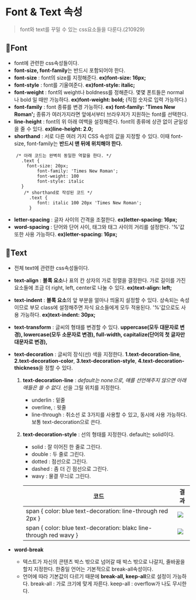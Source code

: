 # Font & Text 속성
> font와 text를 꾸밀 수 있는 css요소들을 다룬다.(210929)
## 🎀Font
- font에 관련한 css속성들이다.
- **font-size, font-family**는 반드시 포함되어야 한다.
- **font-size** : font의 size를 지정해준다.  **ex)font-size: 16px;**
- **font-style** : font를 기울여준다. **ex)font-style: italic;**
- **font-weight** : font의 weight나 boldness를 정해준다. 몇몇 폰트들은 normal 나 bold 일 때만 가능하다. **ex)font-weight: bold;** (직접 숫자로 입력 가능하다.)
- **font-family** : font 종류를 변경 가능하다. **ex) font-family: 'Times New Roman';** 종류가 여러가지라면 앞에서부터 브라우저가 지원하는 font를 선택한다.
- **line-height** : font의 위 아래 여백을 설정해준다. font의 종류에 상관 없이 균일성을 줄 수 있다. **ex)line-height: 2.0;**
- **shorthand** : 서로 다른 여러 가지 CSS 속성의 값을 지정할 수 있다. 이때 font-size, font-family는 **반드시 맨 뒤에 위치해야 한다.**
```
	/* 아래 코드는 완벽히 동일한 역할을 한다. */
	  .text {
        font-size: 20px;
            font-family: 'Times New Roman';
            font-weight: 100
            font-style: italic
      }
       /* shorthand로 작성된 코드 */
         .text {
            font: italic 100 20px 'Times New Roman';
         }
```         
- **letter-spacing** : 글자 사이의 간격을 조절한다. **ex)letter-spacing: 16px;**
- **word-spacing** : 단어와 단어 사이, 태그와 태그 사이의 거리를 설정한다. '%'값 또한 사용 가능하다.  **ex)letter-spacing: 16px;**
## 🎀Text
- 전체 text에 관련한 css속성들이다.
- **text-align** : **블록 요소**나 표의 칸 상자의 가로 정렬을 결정한다. 가로 길이를 가진 요소들에 조금 더 right, left, center로 나눌 수 있다. **ex)text-align: left;**
- **text-indent** : **블록 요소**의 앞 부분을 얼마나 띄울지 설정할 수 있다. 상속되는 속성이므로 부모 class에 설정해주면 자식 요소들에게 모두 적용된다. '%'값으로도 사용 가능하다. **ex)text-indent: 30px;**
- **text-transform** : 글씨의 형태를 변경할 수 있다. **uppercase(모두 대문자로 변경), lowercase(모두 소문자로 변경), full-width, capitalize(단어의 첫 글자만 대문자로 변경),** 
- **text-decoration** : 글씨의 장식(선) 색을 지정한다. **1.text-decoration-line**, **2.text-decoration-color**, **3.text-decoration-style**, **4.text-decoration-thickness**을 정할 수 있다.
  1. **text-decoration-line** : _default는 none으로, 얘를 선언해주지 않으면 아래 애들은 쓸 수 없다._ 선을 그릴 위치를 지정한다. 
     - underlin : 밑줄 
     - overline, : 윗줄
     - line-through : 취소선
     로 3가지를 사용할 수 있고, 동시에 사용 가능하다. 보통 text-decoration으로 쓴다.
  2. **text-decoration-style** : 선의 형태를 지정한다. default는 solid이다. 
     - solid : 잘 이어진 한 줄로 그린다.
     - double : 두 줄로 그린다.
     - dotted : 점선으로 그린다.
     - dashed : 좀 더 긴 점선으로 그린다.
     - wavy : 물결 무늬로 그린다.
     
      |코드|결과|
      |-|-|
      | span { color: blue text-decoration: line-through red 2px } | ![](https://images.velog.io/images/songjy377/post/a18f6b20-bc9f-4a58-931d-ea40d607eb6d/image.png) |
      | span { color: blue text-decoration: blakc line-through red wavy } | ![](https://images.velog.io/images/songjy377/post/20597420-2e6a-48ce-9085-205004bc81ae/image.png)

- **word-break**
  - 텍스트가 자신의 콘텐츠 박스 밖으로 넘어갈 때 박스 밖으로 나갈지, 줄바꿈을 할지 지정한다. 한중일 언어는 기본적으로 break-all속성이다.
  - 언어에 따라 기본값이 다르기 때문에 **break-all, keep-all**으로 설정이 가능하다.
break-all : 가로 크기에 맞게 자른다.
keep-all : overflow가 나도 무시한다.
